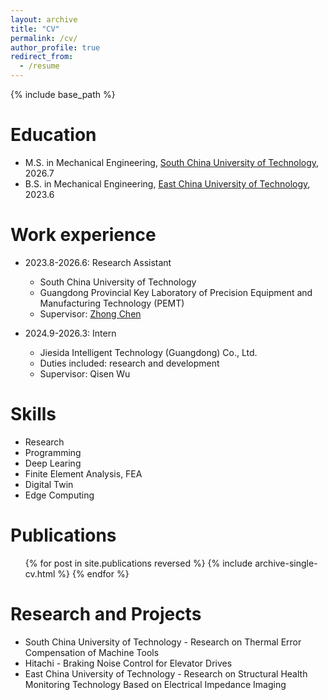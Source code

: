 ```yaml
---
layout: archive
title: "CV"
permalink: /cv/
author_profile: true
redirect_from:
  - /resume
---
```


{% include base_path %}

Education
======
* M.S. in Mechanical Engineering, [South China University of Technology](https://www.scut.edu.cn/), 2026.7
* B.S. in Mechanical Engineering, [East China University of Technology](https://www.ecust.edu.cn/), 2023.6

Work experience
======
* 2023.8-2026.6: Research Assistant
  * South China University of Technology
  * Guangdong Provincial Key Laboratory of Precision Equipment and Manufacturing Technology (PEMT)
  * Supervisor: [Zhong Chen](https://scholar.google.com/citations?view_op=list_works&hl=zh-CN&hl=zh-CN&user=w7uswTQAAAAJ)

* 2024.9-2026.3: Intern
  * Jiesida Intelligent Technology (Guangdong) Co., Ltd.
  * Duties included: research and development
  * Supervisor: Qisen Wu
  
Skills
======
* Research
* Programming
* Deep Learing
* Finite Element Analysis, FEA
* Digital Twin
* Edge Computing

Publications
======
  <ul>{% for post in site.publications reversed %}
    {% include archive-single-cv.html %}
  {% endfor %}</ul>
  
Research and Projects
======
* South China University of Technology - Research on Thermal Error Compensation of Machine Tools
* Hitachi - Braking Noise Control for Elevator Drives
* East China University of Technology - Research on Structural Health Monitoring Technology Based on Electrical Impedance Imaging
